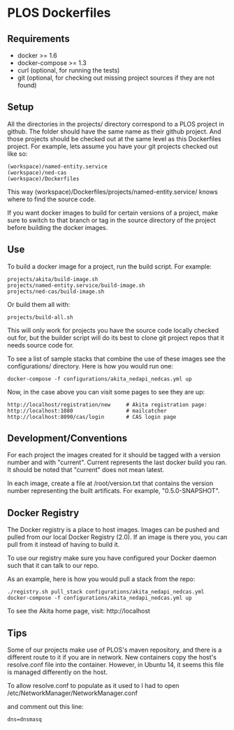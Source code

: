 PLOS Dockerfiles
================

Requirements
------------
* docker >= 1.6
* docker-compose >= 1.3
* curl (optional, for running the tests)
* git  (optional, for checking out missing project sources if they are not found)


Setup
-----

All the directories in the projects/ directory correspond to a PLOS project in github. The folder should have the same name as their github project. And those projects should be checked out at the same level as this Dockerfiles project. For example, lets assume you have your git projects checked out like so:

    (workspace)/named-entity.service
    (workspace)/ned-cas
    (workspace)/Dockerfiles

This way (workspace)/Dockerfiles/projects/named-entity.service/ knows where to find the source code.

If you want docker images to build for certain versions of a project, make sure to switch to that branch or tag in the source directory of the project before building the docker images.


Use
---

To build a docker image for a project, run the build script. For example:

    projects/akita/build-image.sh
    projects/named-entity.service/build-image.sh
    projects/ned-cas/build-image.sh

Or build them all with:

    projects/build-all.sh

This will only work for projects you have the source code locally checked out for, but the builder script will do its best to clone git project repos that it needs source code for.

To see a list of sample stacks that combine the use of these images see the configurations/ directory. Here is how you would run one:

    docker-compose -f configurations/akita_nedapi_nedcas.yml up

Now, in the case above you can visit some pages to see they are up:

    http://localhost/registration/new     # Akita registration page:
    http://localhost:1080                 # mailcatcher
    http://localhost:8090/cas/login       # CAS login page


Development/Conventions
-----------------------

For each project the images created for it should be tagged with a version number and with "current". Current represents the last docker build you ran. It should be noted that "current" does not mean latest.

In each image, create a file at /root/version.txt that contains the version number representing the built artificats. For example, "0.5.0-SNAPSHOT".


Docker Registry
---------------

The Docker registry is a place to host images. Images can be pushed and pulled from our local Docker Registry (2.0). If an image is there you, you can pull from it instead of having to build it.

To use our registry make sure you have configured your Docker daemon such that it can talk to our repo.

As an example, here is how you would pull a stack from the repo:

    ./registry.sh pull_stack configurations/akita_nedapi_nedcas.yml
    docker-compose -f configurations/akita_nedapi_nedcas.yml up

To see the Akita home page, visit:
    http://localhost


Tips
----

Some of our projects make use of PLOS's maven repository, and there is a different route to it if you are in network. New containers copy the host's resolve.conf file into the container. However, in Ubuntu 14, it seems this file is managed differently on the host.

To allow resolve.conf to populate as it used to I had to open
/etc/NetworkManager/NetworkManager.conf

and comment out this line:

    dns=dnsmasq
